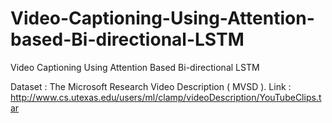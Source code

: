 # Video-Captioning-Using-Attention-based-Bi-directional-LSTM
Video Captioning Using Attention Based Bi-directional LSTM

Dataset : The Microsoft Research Video Description ( MVSD ).
Link : http://www.cs.utexas.edu/users/ml/clamp/videoDescription/YouTubeClips.tar

